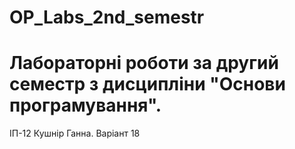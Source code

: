 # OP_Labs_2nd_semestr
# Лабораторні роботи за другий семестр з дисципліни "Основи програмування".
ІП-12 Кушнір Ганна. Варіант 18
